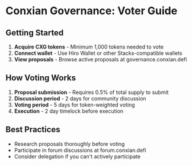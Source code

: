 # Conxian Governance: Voter Guide

## Getting Started

1. **Acquire CXG tokens** - Minimum 1,000 tokens needed to vote
2. **Connect wallet** - Use Hiro Wallet or other Stacks-compatible wallets
3. **View proposals** - Browse active proposals at governance.conxian.defi

## How Voting Works

1. **Proposal submission** - Requires 0.5% of total supply to submit
2. **Discussion period** - 2 days for community discussion
3. **Voting period** - 5 days for token-weighted voting
4. **Execution** - 2 day timelock before execution

## Best Practices

- Research proposals thoroughly before voting
- Participate in forum discussions at forum.conxian.defi
- Consider delegation if you can't actively participate
